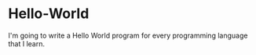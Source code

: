 # Hello-World
I'm going to write a Hello World program for every programming language that I learn.

